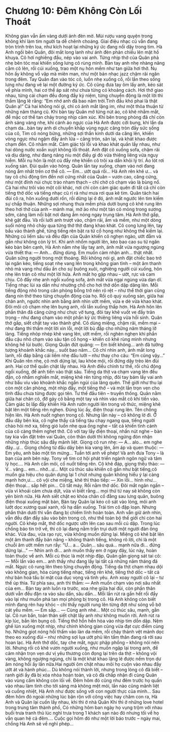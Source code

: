 # Chương 10: Đêm Không Còn Lối Thoát

Không gian vẫn ấm vàng dưới ánh đèn mờ. Mùi rượu vang quyện trong không khí làm tim người ta dễ chênh choáng. Giai điệu nhạc cũ vẫn đang tròn trình trên loa, như kích hoạt lại những ký ức đang nổi dậy trong tim.
Hà Anh ngồi bên Quân, đôi mắt long lanh như ánh đèn phản chiếu lên mặt hồ khuya. Cô hơi nghiêng đầu, nép vào vai anh. Từng nhịp thở của Quân phả nhẹ bên tóc mai khiến sống lưng cô rùng mình.
Bàn tay anh nhẹ nhàng nâng cằm cô lên, rồi cúi xuống, trao một nụ hôn mềm như tan giữa hơi thở. Nụ hôn ấy không vồ vập mà miên man, như một bản nhạc jazz chậm rãi ngân trong đêm. Tay Quân đan vào tóc cô, luồn nhẹ xuống cổ, rồi lần theo sống lưng như đang vẽ lại một đường ký ức.
Cô cũng đưa tay ôm lấy anh, kéo sát về phía mình, hai cơ thể áp sát như chưa từng có khoảng cách. Hơi thở giao nhau, từng cái chạm đều đong đầy kỷ niệm, từng chuyển động là một lời thì thầm lặng lẽ rằng: “Em nhớ anh đã bao năm trời.Tình đầu khó phai là thật Quân ạ!”
Cả hai không nói gì, chỉ có ánh mắt lặng im, như một thỏa thuận từ những năm tháng cũ. Khi bàn tay Quân mở từng nút áo, cô khẽ nhắm mắt, để mặc cơ thể tan chảy trong nhịp cảm xúc.
Khi bên trong phòng đã chỉ còn ánh sáng vàng nhẹ, khi cánh áo ngực của Hà Anh được cởi bung, khi lần da chạm da...bàn tay anh di chuyển khắp vùng ngực căng tròn đầy sức sống của cô, Tim cô nóng bừng, những sợi thần kinh dưới da căng lên, khiến vòng ngực như ngậm đầy ánh lửa – căng tròn, săn lại, và khát khao được chạm đến.
Cô nhắm mắt. Cảm giác tội lỗi và khao khát quấn lấy nhau, như hai dòng nước xoắn xuýt không lối thoát.
Anh đặt cô xuống sofa, chậm rãi và dịu dàng, như đang nâng niu một điều gì đó vừa thiêng liêng vừa nguy hiểm. Mỗi nụ hôn là một cú đẩy nhẹ khiến cô trôi xa dần khỏi lý trí.
Áo lót rơi xuống sàn. Đùi quấn vào hông. Quân lần tay xuống, chạm vào nơi đang nóng ẩm nhất trên cơ thể cô.
— Em... ướt quá rồi...
Hà Anh rên khẽ ư... và tay cô chủ động tìm đến nơi cứng nhất của Quân – vươn cao, căng cứng, như một đỉnh núi chực trào nham thạch – chỉ chờ cô chạm vào là bùng nổ. Cả hai như trôi vào một cõi khác, nơi chỉ còn cảm giác quên đi  tất cả chỉ còn tiếng thở dốc và tiếng nhạc cũ rỉ rả như mưa rơi qua kẽ tim.
Quân tách hai đùi cô ra, hôn xuống dưới rốn, rồi dừng lại ở đó, ánh mắt ngước lên tìm kiếm sự chấp thuận. Những sợi nhung thưa mềm phía dưới bụng cô khẽ rung lên theo hơi thở của anh – mảnh mai, mờ ảo như một tán cỏ mỏng trong sương sớm, càng làm nổi bật nơi đang ẩm nóng ngay trung tâm. Hà Anh thở gấp, khẽ gật đầu. Và rồi lưỡi anh trượt vào, chậm rãi, ấm và mềm, như một dòng suối nóng nhỏ chảy qua từng thớ thịt đang khao khát.
Cô cong lưng lên, tay bấu vào thành ghế, từng tiếng rên bật ra từ cổ họng như không thể kiềm lại. Những cú liếm sâu và đều đặn của Quân khiến cô nghẹn ngào, ướt đẫm và gần như không còn lý trí.
Khi anh nhổm người lên, kéo bao cao su từ ngăn kéo bàn bên cạnh, Hà Anh nắm nhẹ lấy tay anh, ánh mắt vừa ngượng ngùng vừa thiết tha:
— Anh... đừng dùng. Em muốn cảm nhận anh... thật nhất.
Quân sững người trong một thoáng. Rồi không nói gì, anh đặt chiếc bao trở lại ngăn kéo, tiếng soạt nhẹ vang lên trong không gian tĩnh – một âm thanh nhỏ mà vang như dấu ấn cho sự buông xuôi, nghiêng người cúi xuống, hôn nhẹ lên trán cô như một lời hứa. Ánh mắt họ gặp nhau – ướt, rực và cam chịu.
Cô đẩy nhẹ anh ngồi xuống sofa, ánh mắt vừa ngại ngùng vừa dạn dĩ. Tiếng nhạc lùi xa dần như nhường chỗ cho hơi thở dồn dập dâng lên. Mỗi tiếng động nhỏ trong căn phòng bỗng trở nên rõ rệt – như thể thời gian cũng đang nín thở theo từng chuyển động của họ. Rồi cô quỳ xuống sàn, giữa hai chân anh, ngước nhìn anh bằng ánh nhìn ướt mềm, vừa e dè vừa khao khát.
Đôi môi cô chạm nhẹ lên bụng anh, rồi lần xuống thấp hơn. Hà Anh hôn lên phần thân đã căng cứng như chực vỡ tung, đôi tay khẽ vuốt ve đầy trân trọng – như đang chạm vào một phần ký ức thiêng liêng vừa hồi sinh.
Quân thở gấp, siết chặt tay vào thành ghế. Cô dùng miệng, chậm rãi, mềm mại – như đang thì thầm một lời xin lỗi, một lời bù đắp cho những năm tháng lỡ làng. Tiếng nhóp nhép khẽ vang lên, ướt mềm, rồi nghèn nghẹn khi phần đầu cậu nhỏ chạm vào sâu tận cổ họng – khiến cô khẽ rùng mình nhưng không hề lùi bước.
Giọng Quân đứt quãng: — Em biết không… anh đã tưởng tượng khoảnh khắc này… suốt bao năm…
Cô chỉ nhìn anh, ánh mắt long lanh, rồi đáp bằng cái liếm nhẹ đầu lưỡi – như thay cho câu: “Em cũng vậy…”
Khi Quân rên nhẹ, cô mới dừng lại, lau khóe môi, rồi đứng dậy trèo lên đùi anh. Hai cơ thể quấn chặt lấy nhau. Hà Anh điều chỉnh tư thế, rồi chủ động ngồi xuống, để anh tiến vào thật sâu.
Tiếng da thịt va chạm vang lên đều đặn, cô nhắm nghiền mắt, miệng khẽ rên từng nhịp, đôi tay bám lấy vai anh như bấu víu vào khoảnh khắc ngắn ngủi của lãng quên.
Thế giới như thu lại còn một căn phòng, một nhịp đẩy, một tiếng thở – và một lần trọn vẹn cho tình đầu chưa từng được gọi tên.
Tư thế đầu tiên – truyền thống. Quân nằm giữa hai chân cô, đỡ gáy cô bằng một tay và nhìn vào mắt cô khi tiến vào. Cảm giác bị lấp đầy khiến Hà Anh rướn người lên trong vô thức, miệng khẽ bật lên một tiếng rên nghẹn.
Đúng lúc ấy, điện thoại rung lên. Tên chồng hiện lên.
Hà Anh nuốt nghẹn trong cổ. Nhưng lần này – cô không lờ đi. Ở đầu dây bên kia, cô nghe thấy cả tiếng tàu chạy ngang qua, tiếng người chào hỏi mờ xa, tiếng gió luồn nhẹ qua ống nghe – tất cả khiến tình cảnh của cô càng thêm nghẹt thở.
Cô với tay lấy điện thoại, nhấn nút nghe – bàn tay kia vẫn đặt trên vai Quân, còn thân dưới thì không ngừng đón nhận những nhịp thúc sâu đầy mãnh liệt. Giọng cô run nhẹ:
— A… alo… em nghe đây…ự...
Giọng chồng từ đầu dây bên kia vang lên, ấm áp và quen thuộc: — Em yêu, anh báo một tin mừng… Tuần tới anh về phép! Và anh đưa Tony – là bạn của anh bên này. Tony về tìm cơ hội phát triển ngành ngôn ngữ và tâm lý học....
Hà Anh cắn môi, cố nuốt tiếng rên. Cô khẽ đáp, giọng thều thào:
— V… vâng… em… nhớ…ự...
Một cú thúc sâu khiến cô gần như bật tiếng,cô muốn gia hiệu cho quân dựng lại 1 chút nhưng quân không hiểu ý lại càng mạnh hơn,ư.... cô vội che miệng, khẽ thì thào tiếp:
— Xin lỗi… hình như… điện thoại… sắp hết pin…
Cô tắt máy. Rồi nằm thở dốc. Đôi mắt ngân ngấn – vừa vì khoái cảm chưa dứt, vừa vì biết rằng… mọi thứ từ nay sẽ không còn yên bình nữa.
Hà Anh siết chặt eo khóa chân cố đằng sau lưng quân, buông điện thoại xuống mặt bàn, Bàn tay Quân lại kéo cô sát vào lòng, môi anh lướt dọc xương quai xanh, rồi hạ dần xuống.
Trái tim cô đập loạn. Nhưng phần thân dưới thì vẫn đang bị chiếm lĩnh hoàn toàn. Anh vẫn giữ ánh nhìn, vẫn đều đặn đẩy sâu vào bên trong cô, như thể toàn bộ thế giới chỉ còn hai người.
Cô khép mắt, thở dốc ngược ưỡn lên cao sau mỗi cú dập. Trong lúc chồng báo tin trở về, thì cô lại đang nằm trần trụi dưới một người đàn ông khác. Vừa đau, vừa rạo rực, vừa không muốn dừng lại.
Miệng cô khẽ bật lên một âm thanh đầy bản năng – không thành tiếng, không rõ lời, chỉ là một chuỗi âm ướt mềm run rẩy: “Ư… a… Quân… sâu quá… mạnh nữa đi… đừng dừng lại…”
— Nhìn anh đi… anh muốn thấy em ở ngay đây, lúc này, hoàn toàn thuộc về anh.
Mỗi cú thúc là một nhịp đập. Quân gằn giọng sát tai cô: — Mỗi lần vào em… anh thấy như đang lấy lại tất cả những năm tháng đã mất.
Ngực cô rung lên theo từng chuyển động. Tiếng da thịt chạm nhau dội vào không gian, hòa cùng tiếng nhạc, tiếng rên khẽ, tiếng thở dốc – tất cả như bản hoà tấu bí mật của dục vọng và tình yêu.
Anh xoay người cô lại – tư thế úp thìa. Từ phía sau, anh thì thầm: — Anh muốn chạm vào nơi sâu nhất của em…
Bàn tay anh luồn ra trước, xoa nhẹ giữa hai đùi, còn phần thân dưới vẫn đều đặn ra vào sâu dần, sâu dần...
Mỗi lần rút ra gần hết rồi đẩy vào lại như muốn phá tan mọi phòng bị trong cô. Hà Anh không còn biết mình đang rên hay khóc – chỉ thấy người rung lên từng đợt như sóng vỗ bờ cát yếu mềm.
— Em sắp… — Cùng anh nhé…
Một cú thúc sâu, mạnh, gằn lại. Cô run bắn, toàn thân siết chặt lấy anh như không muốn rời.
Anh rút ra kịp lúc, bắn lên bụng cô. Tiếng thở hổn hển hòa vào nhịp tim dồn dập. Nệm ghế lún xuống một nhịp, như chính không gian cũng vừa đạt cực điểm cùng họ. Những giọt nóng hổi thấm vào làn da mềm, rồi chảy thành vệt mảnh dọc theo eo xuống đùi – như những sợi lụa ướt phủ lên tấm thân đang rã rời sau hoan lạc. Hà Anh thở dốc, tay che mắt, ngực phập phồng – không nói nên lời. Nhưng rồi cô khẽ vươn người xuống, như muốn ngập lại trong anh, để cảm nhận trọn vẹn dư vị yêu thương còn đọng lại trên da thịt – không vội vàng, không ngượng ngùng, chỉ là một khát khao lặng lẽ được nếm trọn dư âm nóng hổi ấy lần nữa.Hai người ôm chặt nhau môi họ cuộn vào nhau đầy ướt át và hành phúc...
Dù không nói thành lời, nhưng trong lòng cô đã biết – ranh giới ấy đã bị xóa nhòa hoàn toàn, và cô đã chấp nhận đi cùng Quân vào vùng cấm không còn lối về.
Đêm hôm đó cũng như đêm trước họ quấn vào nhau làm tình cho tới sáng mà không mệt mỏi, lần nào cũng mãnh liệt và cuồng nhiệt, Hà Anh như được sống với con  người thực của mình...
Sau đêm hôm đó ngoài những lúc bận rộn với công việc hay chăm con ra, Hà Anh và Quân lại cuốn lấy nhau, khi thì ở nhà Quân Khi thì ở những love hotel trong trung tâm thành phố, Có những hôm ban ngày họ vụng trộm với nhau buổi trưa tranh thủ lúc nghỉ trưa trong 1 khách sạn nào đó nhưng tối về họ vẫn  quan hệ cả đêm....
Cuộc gọi hôm đó như một lời báo trước – ngày mai, chồng Hà Anh sẽ về nghỉ phép...

